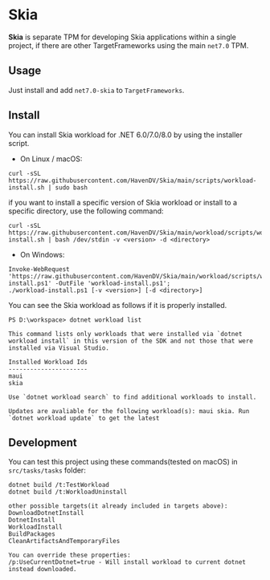 # Skia
<b>Skia</b> is separate TPM for developing Skia applications within a single project, if there are other TargetFrameworks using the main `net7.0` TPM.

## Usage
Just install and add `net7.0-skia` to `TargetFrameworks`.

## Install
You can install Skia workload for .NET 6.0/7.0/8.0 by using the installer script.
- On Linux / macOS:
```
curl -sSL https://raw.githubusercontent.com/HavenDV/Skia/main/scripts/workload-install.sh | sudo bash
```
if you want to install a specific version of Skia workload or install to a specific directory, use the following command:
```
curl -sSL https://raw.githubusercontent.com/HavenDV/Skia/main/workload/scripts/workload-install.sh | bash /dev/stdin -v <version> -d <directory>
```
- On Windows:
```
Invoke-WebRequest 'https://raw.githubusercontent.com/HavenDV/Skia/main/workload/scripts/workload-install.ps1' -OutFile 'workload-install.ps1';
./workload-install.ps1 [-v <version>] [-d <directory>]
```
You can see the Skia workload as follows if it is properly installed.
```
PS D:\workspace> dotnet workload list

This command lists only workloads that were installed via `dotnet workload install` in this version of the SDK and not those that were installed via Visual Studio.

Installed Workload Ids
----------------------
maui
skia

Use `dotnet workload search` to find additional workloads to install.

Updates are avaliable for the following workload(s): maui skia. Run `dotnet workload update` to get the latest  
```

## Development
You can test this project using these commands(tested on macOS) in `src/tasks/tasks` folder:
```
dotnet build /t:TestWorkload
dotnet build /t:WorkloadUninstall

other possible targets(it already included in targets above):
DownloadDotnetInstall
DotnetInstall
WorkloadInstall
BuildPackages
CleanArtifactsAndTemporaryFiles

You can override these properties:
/p:UseCurrentDotnet=true - Will install workload to current dotnet instead downloaded.
```